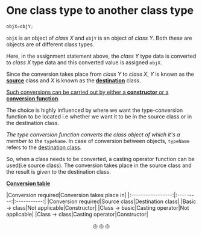 # One class type to another class type

```c
objX=objY;
```
`objX` is an object of _class X_ and `objY` is an object of _class Y_. Both these are objects are of different class types.

Here, in the assignment statement above, the _class Y_ type data is converted to _class X_ type data and this converted value is
assigned `objX`.

Since the conversion takes place from _class Y_ to _class X_, _Y_ is known as the **<ins>source</ins>** class and _X_ is known
as the **<ins>destination</ins>** class.

<ins>Such conversions can be carried out by either a **constructor** or a **conversion function**</ins>.

The choice is highly influenced by where we want the type-conversion function to be located i.e whether we want it to be
in the source class or in the destination class.

_The type conversion function converts the class object of which it's a member to the_ `typeName`.
In case of conversion between objects, `typeName` refers to the <ins>destination class</ins>.

So, when a class needs to be converted, a casting operator function can be used(i.e source class). The conversion takes place in
the source class and the result is given to the destination class.

<ins>**Conversion table**</ins>

|Conversion required|Conversion takes place in|
|:-----------------:|:---------:|:-----------:|
|Conversion required|Source class|Destination class|
|Basic $\rightarrow$ class|Not applicable|Constructor|
|Class $\rightarrow$ basic|Casting operator|Not applicable|
|Class $\rightarrow$ class|Casting operator|Constructor|

<p align="center">
&#9678; &#9678; &#9678;
</p>

